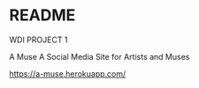 # README

WDI PROJECT 1

A Muse 
A Social Media Site for Artists and Muses 

https://a-muse.herokuapp.com/
